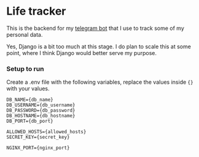 # Life tracker

This is the backend for my [telegram bot](https://github.com/DarkAbhi/life-tg-bot) that I use to track some of my personal data.

Yes, Django is a bit too much at this stage. I do plan to scale this at some point, where I think Django would better serve my purpose.

### Setup to run

Create a .env file with the following variables, replace the values inside `{}` with your values.

```
DB_NAME={db_name}
DB_USERNAME={db_username}
DB_PASSWORD={db_password}
DB_HOSTNAME={db_hostname}
DB_PORT={db_port}

ALLOWED_HOSTS={allowed_hosts}
SECRET_KEY={secret_key}

NGINX_PORT={nginx_port}
```